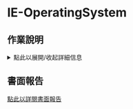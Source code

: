 # IE-OperatingSystem

## 作業說明
<details>
  <summary>點此以展開/收起詳細信息</summary>
  
  ### 完成 4 個任務 :
  1. 將 N 筆數目字直接進行 BubbleSort，並顯示 CPU 執行時間。
  2. 將 N 筆數目字切成 K 份，先在 1 個 process 內對 K 份資料進行 BubbleSort 之後，再用同一個 process 作 MergeSort，並顯示 CPU 執行時間。
  3. 將 N 筆數目字切成 K 份，並由 K 個 processes 各別進行 BubbleSort 之後，再用 K-1 個 process(es) 作 MergeSort，並顯示 CPU 執行時間。
  4. 將 N 筆數目字切成 K 份，並由 K 個 threads 各別進行 BubbleSort 之後，再用 K-1 個 thread(s) 作 MergeSort，並顯示 CPU 執行時間。
  
其中 N 筆數目字會經由讀檔的方式輸入、K 由使用者輸入。  
必須以寫檔的方式輸出，輸出檔為已排序後的 N 筆數目字，且需另外加上 CPU 執行時間及執行當下的時間。

### I/O :
* 讀檔:
  基礎測資如附檔，提供四種預設測資進行排序 :  
　　input_1w.txt 包含一萬筆資料  
　　input_10w.txt 包含十萬筆資料  
　　input_50w.txt 包含五萬筆資料  
　　input_100w.txt 包含一百萬筆資料  

  測資皆為正整數(包含 0)。  
  ※進階測資檔名未定，進階測資名稱不包含資料數，所以勿於程式中限定檔名字串。  

* 寫檔:  
   Output 檔名會依照格式 : {Input File Name}_output{Task Number}.txt 範例檔名如圖所示。  
   ※輸出檔名會依照輸入檔名做變化，不會輸出固定檔名。  
    
   ![輸出檔名範例](/img/輸出檔名範例.png)
    
   排序完的資料會附上執行時間和 Output Time，範例內容如圖所示。　　
    
   ![輸出檔內容範例](/img/輸出檔內容範例.png)

### 程式執行方式 :
　四種方法合併在同一支程式中，且提供必要輸入，如圖所示。　
 
  ![程式執行範例](/img/程式執行範例.png)

<a href="https://github.com/xj6rmp4jo/IE-OperatingSystem/blob/main/作業要求/HW1說明.pdf" target="_blank">點此以詳閱作業說明文件</a>
</details>


## 書面報告
  <a href="https://github.com/xj6rmp4jo/IE-OperatingSystem/blob/main/書面報告.pdf" target="_blank">點此以詳閱書面報告</a>

